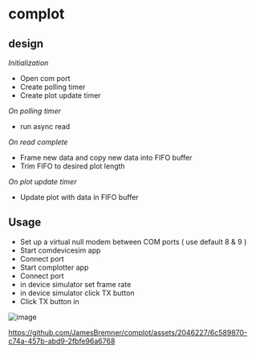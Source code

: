 # complot

## design

_Initialization_
- Open com port
- Create polling timer
- Create plot update timer

_On polling timer_
- run async read

_On read complete_
- Frame new data and copy new data into FIFO buffer
- Trim FIFO to desired plot length

_On plot update timer_
- Update plot with data in FIFO buffer

## Usage

- Set up a virtual null modem between COM ports ( use default 8 & 9 )
- Start comdevicesim app
- Connect port
- Start complotter app
- Connect port
- in device simulator set frame rate
- in device simulator click TX button
- Click TX button in

![image](https://github.com/JamesBremner/complot/assets/2046227/421dcb2d-58ed-4591-9489-b52e4845bf4d)




https://github.com/JamesBremner/complot/assets/2046227/6c589870-c74a-457b-abd9-2fbfe96a6768

